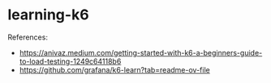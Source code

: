 # learning-k6
References:
- https://anivaz.medium.com/getting-started-with-k6-a-beginners-guide-to-load-testing-1249c64118b6
- https://github.com/grafana/k6-learn?tab=readme-ov-file
